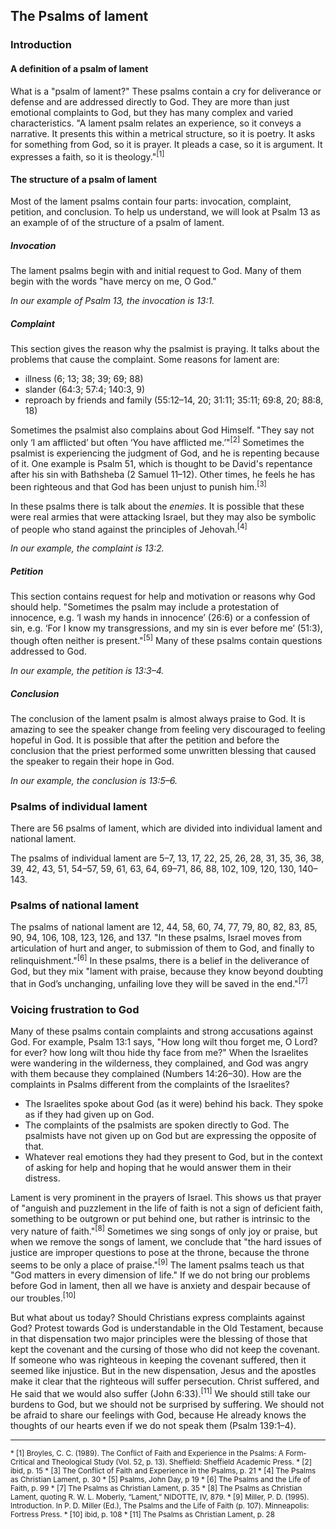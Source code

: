 ## The Psalms of lament

### Introduction

#### A definition of a psalm of lament

What is a "psalm of lament?" These psalms contain a cry for deliverance or defense and are addressed directly to God. They are more than just emotional complaints to God, but they has many complex and varied characteristics. "A lament psalm relates an experience, so it conveys a narrative. It presents this within a metrical structure, so it is poetry. It asks for something from God, so it is prayer. It pleads a case, so it is argument. It expresses a faith, so it is theology."<sup>[1]</sup>

#### The structure of a psalm of lament

Most of the lament psalms contain four parts: invocation, complaint, petition, and conclusion. To help us understand, we will look at Psalm 13 as an example of of the structure of a psalm of lament.

##### Invocation

The lament psalms begin with and initial request to God. Many of them begin with the words "have mercy on me, O God."

_In our example of Psalm 13, the invocation is 13:1._

##### Complaint

This section gives the reason why the psalmist is praying. It talks about the problems that cause the complaint. Some reasons for lament are:

* illness (6; 13; 38; 39; 69; 88)
* slander (64:3; 57:4; 140:3, 9)
* reproach by friends and family (55:12–14, 20; 31:11; 35:11; 69:8, 20; 88:8, 18)

Sometimes the psalmist also complains about God Himself. "They say not only ‘I am afflicted’ but often ‘You have afflicted me.’"<sup>[2]</sup> Sometimes the psalmist is experiencing the judgment of God, and he is repenting because of it. One example is Psalm 51, which is thought to be David's repentance after his sin with Bathsheba (2 Samuel 11–12). Other times, he feels he has been righteous and that God has been unjust to punish him.<sup>[3]</sup>

In these psalms there is talk about the _enemies_. It is possible that these were real armies that were attacking Israel, but they may also be symbolic of people who stand against the principles of Jehovah.<sup>[4]</sup>

_In our example, the complaint is 13:2._

##### Petition

This section contains request for help and motivation or reasons why God should help. "Sometimes the psalm may include a protestation of innocence, e.g. ‘I wash my hands in innocence’ (26:6) or a confession of sin, e.g. ‘For I know my transgressions, and my sin is ever before me’ (51:3), though often neither is present."<sup>[5]</sup> Many of these psalms contain questions addressed to God.

_In our example, the petition is 13:3&ndash;4._

##### Conclusion

The conclusion of the lament psalm is almost always praise to God. It is amazing to see the speaker change from feeling very discouraged to feeling hopeful in God. It is possible that after the petition and before the conclusion that the priest performed some unwritten blessing that caused the speaker to regain their hope in God.

_In our example, the conclusion is 13:5&ndash;6._

### Psalms of individual lament

There are 56 psalms of lament, which are divided into individual lament and national lament.

The psalms of individual lament are 5–7, 13, 17, 22, 25, 26, 28, 31, 35, 36, 38, 39, 42, 43, 51, 54–57, 59, 61, 63, 64, 69–71, 86, 88, 102, 109, 120, 130, 140–143.

### Psalms of national lament

The psalms of national lament are 12, 44, 58, 60, 74, 77, 79, 80, 82, 83, 85, 90, 94, 106, 108, 123, 126, and 137. "In these psalms, Israel moves from articulation of hurt and anger, to submission of them to God, and finally to relinquishment."<sup>[6]</sup> In these psalms, there is a belief in the deliverance of God, but they mix "lament with praise, because they know beyond doubting that in God’s unchanging, unfailing love they will be saved in the end."<sup>[7]</sup>

### Voicing frustration to God

Many of these psalms contain complaints and strong accusations against God. For example, Psalm 13:1 says, "How long wilt thou forget me, O Lord? for ever? how long wilt thou hide thy face from me?" When the Israelites were wandering in the wilderness, they complained, and God was angry with them because they complained (Numbers 14:26&ndash;30). How are the complaints in Psalms different from the complaints of the Israelites?

* The Israelites spoke about God (as it were) behind his back. They spoke as if they had given up on God.
* The complaints of the psalmists are spoken directly to God. The psalmists have not given up on God but are expressing the opposite of that. 
* Whatever real emotions they had they present to God, but in the context of asking for help and hoping that he would answer them in their distress.

Lament is very prominent in the prayers of Israel. This shows us that prayer of "anguish and puzzlement in the life of faith is not a sign of deficient faith, something to be outgrown or put behind one, but rather is intrinsic to the very nature of faith."<sup>[8]</sup> Sometimes we sing songs of only joy or praise, but when we remove the songs of lament, we conclude that "the hard issues of justice are improper questions to pose at the throne, because the throne seems to be only a place of praise."<sup>[9]</sup> The lament psalms teach us that "God matters in every dimension of life." If we do not bring our problems before God in lament, then all we have is anxiety and despair because of our troubles.<sup>[10]</sup> 

But what about us today? Should Christians express complaints against God? Protest towards God is understandable in the Old Testament, because in that dispensation two major principles were the blessing of those that kept the covenant and the cursing of those who did not keep the covenant. If someone who was righteous in keeping the covenant suffered, then it seemed like injustice. But in the new dispensation, Jesus and the apostles make it clear that the righteous will suffer persecution. Christ suffered, and He said that we would also suffer (John 6:33).<sup>[11]</sup> We should still take our burdens to God, but we should not be surprised by suffering. We should not be afraid to share our feelings with God, because He already knows the thoughts of our hearts even if we do not speak them (Psalm 139:1&ndash;4).

---------------------------------------------------------------------------------------------------

<small>
* [1] Broyles, C. C. (1989). The Conflict of Faith and Experience in the Psalms: A Form-Critical and Theological Study (Vol. 52, p. 13). Sheffield: Sheffield Academic Press.
* [2] ibid, p. 15
* [3] The Conflict of Faith and Experience in the Psalms, p. 21
* [4] The Psalms as Christian Lament, p. 30
* [5] Psalms, John Day, p 19
* [6] The Psalms and the Life of Faith, p. 99
* [7] The Psalms as Christian Lament, p. 35
* [8] The Psalms as Christian Lament, quoting R. W. L. Moberly, “Lament,” NIDOTTE, IV, 879.
* [9] Miller, P. D. (1995). Introduction. In P. D. Miller (Ed.), The Psalms and the Life of Faith (p. 107). Minneapolis: Fortress Press.
* [10] ibid, p. 108
* [11] The Psalms as Christian Lament, p. 28
</small>

<!--By the fourteenth century, in selecting a single verse from each of the “Seven Psalms,” a tradition arose in personal devotion to link each psalm appropriately against a cardinal sin. Psalm 6 was used against Anger; Psalm 32, against Pride; Psalm 38, against Gluttony; Psalm 51, against Lechery; Psalm 102, against Greed; Psalm 130, against Envy; and Psalm 143, against Sloth.
Christian Lament p 44-->

